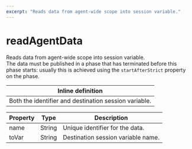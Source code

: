 ```yaml
---
excerpt: "Reads data from agent-wide scope into session variable."
---
```

# readAgentData

Reads data from agent-wide scope into session variable.<br> The data must be published in a phase that has terminated before this phase starts: usually this is achieved using the <code>startAfterStrict</code> property on the phase.

| Inline definition |
| -------- |
| Both the identifier and destination session variable. |


| Property | Type | Description |
| ------- | ------- | -------- |
| name | String | Unique identifier for the data. |
| toVar | String | Destination session variable name. |

